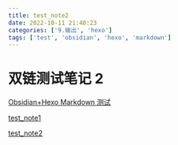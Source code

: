 ```yaml
---
title: test_note2
date: 2022-10-11 21:40:23
categories: ['9.输出', 'hexo']
tags: ['test', 'obsidian', 'hexo', 'markdown']
---
```


# 双链测试笔记 2

[Obsidian+Hexo Markdown 测试](../1189/#图表)

[test_note1](../1190)

[test_note2](../1193)
